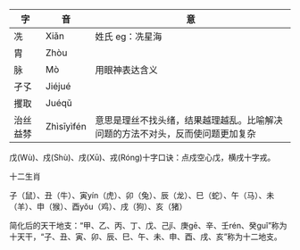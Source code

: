 
| 字    | 音          | 意                                       |
| ---- | ---------- | --------------------------------------- |
| 冼    | Xiǎn       | 姓氏 eg：冼星海                               |
| 胄    | Zhòu       |                                         |
| 脉    | Mò         | 用眼神表达含义                                 |
| 孑孓   | Jiéjué     |                                         |
| 攫取   | Juéqǔ      |                                         |
| 治丝益棼 | Zhìsīyìfén | 意思是理丝不找头绪，结果越理越乱。比喻解决问题的方法不对头，反而使问题更加复杂 |
戊(Wù)、戍(Shù)、戌(Xū)、戎(Róng)十字口诀：点戍空心戊，横戌十字戎。

十二生肖

子（鼠）、丑（牛）、寅yín（虎）、卯（兔）、辰（龙）、巳（蛇）、午（马）、未（羊）、申（猴）、酉yǒu（鸡）、戌（狗）、亥（猪）

简化后的天干地支：“甲、乙、丙、丁、戊、己jǐ、庚gē、辛、壬rén、癸guǐ”称为十天干，“子、丑、寅、卯、辰、巳、午、未、申、酉、戌、亥”称为十二地支。

